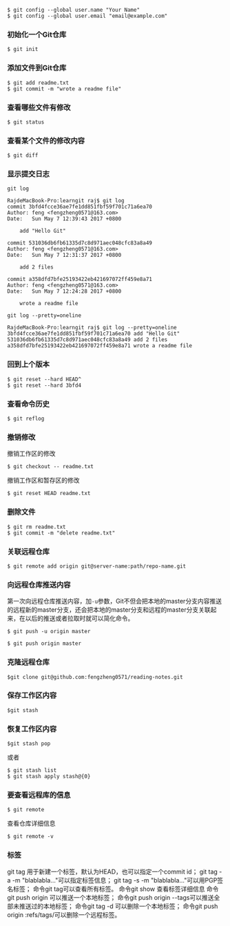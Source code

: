 

```
$ git config --global user.name "Your Name"
$ git config --global user.email "email@example.com"
```

### 初始化一个Git仓库
```
$ git init
```
### 添加文件到Git仓库
```
$ git add readme.txt
$ git commit -m "wrote a readme file"
```

### 查看哪些文件有修改
```
$ git status
```

### 查看某个文件的修改内容
```
$ git diff
```

### 显示提交日志
``git log``
```
RajdeMacBook-Pro:learngit raj$ git log
commit 3bfd4fcce36ae7fe1dd851fbf59f701c71a6ea70
Author: feng <fengzheng0571@163.com>
Date:   Sun May 7 12:39:43 2017 +0800

    add "Hello Git"

commit 531036db6fb61335d7c8d971aec048cfc83a8a49
Author: feng <fengzheng0571@163.com>
Date:   Sun May 7 12:31:37 2017 +0800

    add 2 files

commit a358dfd7bfe25193422eb421697072ff459e8a71
Author: feng <fengzheng0571@163.com>
Date:   Sun May 7 12:24:28 2017 +0800

    wrote a readme file

```

``git log --pretty=oneline``
```
RajdeMacBook-Pro:learngit raj$ git log --pretty=oneline
3bfd4fcce36ae7fe1dd851fbf59f701c71a6ea70 add "Hello Git"
531036db6fb61335d7c8d971aec048cfc83a8a49 add 2 files
a358dfd7bfe25193422eb421697072ff459e8a71 wrote a readme file
```

### 回到上个版本
```
$ git reset --hard HEAD^
$ git reset --hard 3bfd4
```

### 查看命令历史
```
$ git reflog
```

### 撤销修改  
撤销工作区的修改
```
$ git checkout -- readme.txt
```

撤销工作区和暂存区的修改
```
$ git reset HEAD readme.txt
```

### 删除文件
```
$ git rm readme.txt
$ git commit -m "delete readme.txt"
```

### 关联远程仓库
```
$ git remote add origin git@server-name:path/repo-name.git
```

### 向远程仓库推送内容
第一次向远程仓库推送内容，加``-u``参数，Git不但会把本地的master分支内容推送的远程新的master分支，还会把本地的master分支和远程的master分支关联起来，在以后的推送或者拉取时就可以简化命令。
```
$ git push -u origin master
```

```
$ git push origin master
```

### 克隆远程仓库
```
$git clone git@github.com:fengzheng0571/reading-notes.git
```

### 保存工作区内容
```
$git stash
```

### 恢复工作区内容
```
$git stash pop
````
或者
```
$ git stash list
$ git stash apply stash@{0}
```

### 要查看远程库的信息
```
$ git remote
```
查看仓库详细信息
```
$ git remote -v
```

### 标签
git tag <name>用于新建一个标签，默认为HEAD，也可以指定一个commit id；
git tag -a <tagname> -m "blablabla..."可以指定标签信息；
git tag -s <tagname> -m "blablabla..."可以用PGP签名标签；
命令git tag可以查看所有标签。
命令git show <tagname> 查看标签详细信息
命令git push origin <tagname>可以推送一个本地标签；
命令git push origin --tags可以推送全部未推送过的本地标签；
命令git tag -d <tagname>可以删除一个本地标签；
命令git push origin :refs/tags/<tagname>可以删除一个远程标签。
